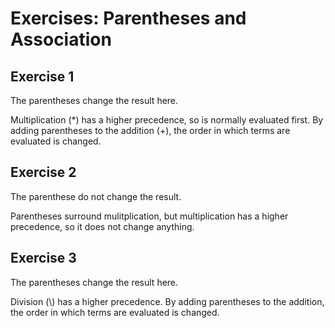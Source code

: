 # Exercises: Parentheses and Association
## Exercise 1
The parentheses change the result here.

Multiplication (*) has a higher precedence, so is normally evaluated first. By adding parentheses to the addition (+), the order in which terms are evaluated is changed.

## Exercise 2
The parenthese do not change the result.

Parentheses surround mulitplication, but multiplication has a higher precedence, so it does not change anything.

## Exercise 3
The parentheses change the result here.

Division (\\) has a higher precedence. By adding parentheses to the addition, the order in which terms are evaluated is changed.